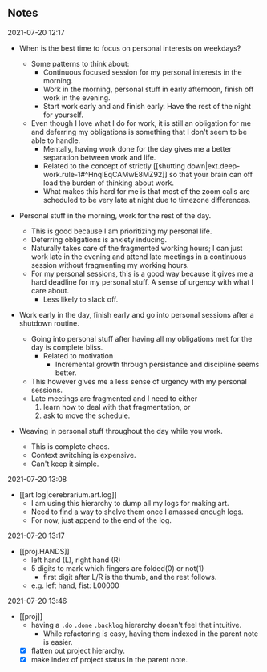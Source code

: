 
## Notes

2021-07-20 12:17
- When is the best time to focus on personal interests on weekdays?
  - Some patterns to think about:
    - Continuous focused session for my personal interests in the morning.
    - Work in the morning, personal stuff in early afternoon, finish off work in the evening.
    - Start work early and and finish early. Have the rest of the night for yourself.
  - Even though I love what I do for work, it is still an obligation for me and deferring my obligations is something that I don't seem to be able to handle.
    - Mentally, having work done for the day gives me a better separation between work and life.
    - Related to the concept of strictly [[shutting down|ext.deep-work.rule-1#^HnqIEqCAMwE8MZ92]] so that your brain can off load the burden of thinking about work.
    - What makes this hard for me is that most of the zoom calls are scheduled to be very late at night due to timezone differences.

- Personal stuff in the morning, work for the rest of the day.
  - This is good because I am prioritizing my personal life.
  - Deferring obligations is anxiety inducing.
  - Naturally takes care of the fragmented working hours; I can just work late in the evening and attend late meetings in a continuous session without fragmenting my working hours.
  - For my personal sessions, this is a good way because it gives me a hard deadline for my personal stuff. A sense of urgency with what I care about.
    - Less likely to slack off.

- Work early in the day, finish early and go into personal sessions after a shutdown routine.
  - Going into personal stuff after having all my obligations met for the day is complete bliss.
    - Related to motivation
      - Incremental growth through persistance and discipline seems better.
  - This however gives me a less sense of urgency with my personal sessions.
  - Late meetings are fragmented and I need to either 
    1. learn how to deal with that fragmentation, or 
    2. ask to move the schedule.

- Weaving in personal stuff throughout the day while you work.
  - This is complete chaos.
  - Context switching is expensive.
  - Can't keep it simple.

2021-07-20 13:08
- [[art log|cerebrarium.art.log]]
  - I am using this hierarchy to dump all my logs for making art.
  - Need to find a way to shelve them once I amassed enough logs.
  - For now, just append to the end of the log.

2021-07-20 13:17
- [[proj.HANDS]]
  - left hand (L), right hand (R)
  - 5 digits to mark which fingers are folded(0) or not(1)
    - first digit after L/R is the thumb, and the rest follows.
  - e.g. left hand, fist: L00000

2021-07-20 13:46
- [[proj]]
  - having a `.do` `.done` `.backlog` hierarchy doesn't feel that intuitive.
    - While refactoring is easy, having them indexed in the parent note is easier.
  - [x] flatten out project hierarchy.
  - [x] make index of project status in the parent note.

